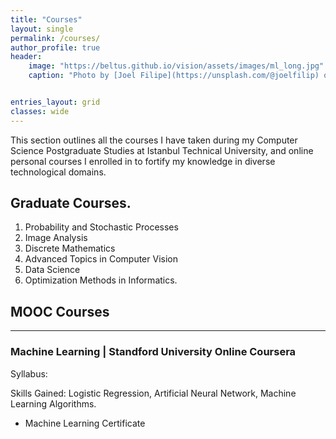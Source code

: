```yaml
---
title: "Courses"
layout: single
permalink: /courses/
author_profile: true
header:
    image: "https://beltus.github.io/vision/assets/images/ml_long.jpg"
    caption: "Photo by [Joel Filipe](https://unsplash.com/@joelfilip) on [Unsplash](https://unsplash.com)"


entries_layout: grid
classes: wide
---
```


This section outlines all the courses I have taken during my Computer Science Postgraduate Studies at Istanbul Technical University, and online personal courses I enrolled in to fortify my knowledge in diverse technological domains.

## Graduate Courses.
1. Probability and Stochastic Processes
2. Image Analysis
3. Discrete Mathematics
4. Advanced Topics in Computer Vision
5. Data Science
6. Optimization Methods in Informatics.

## MOOC Courses
----------------------------------------

### <a name="Machine-Learning"></a>Machine Learning | Standford University Online Coursera
Syllabus: [<i class="fas fa-paperclip"></i>](https://www.coursera.org/learn/machine-learning)

Skills Gained: Logistic Regression, Artificial Neural Network, Machine Learning Algorithms.
 - Machine Learning Certificate [<i class="fas fa-link" aria-hidden="true"></i>](https://www.coursera.org/account/accomplishments/records/K9PRW5SB5PFC)
